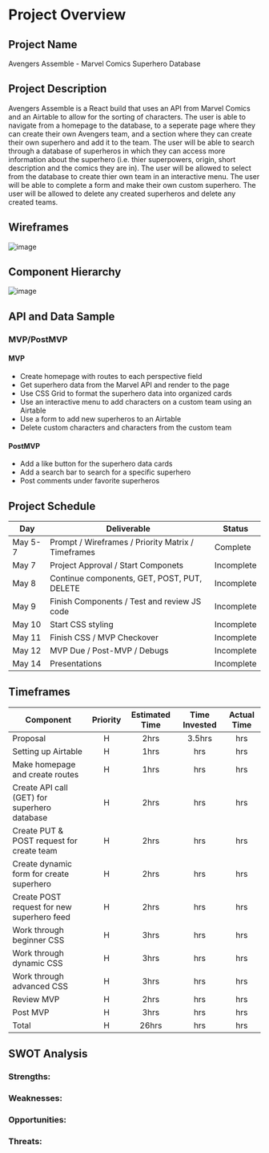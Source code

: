 # Project Overview


## Project Name

Avengers Assemble - Marvel Comics Superhero Database


## Project Description

Avengers Assemble is a React build that uses an API from Marvel Comics and an Airtable to allow for the sorting of characters. The user is able to navigate from a homepage to the database, to a seperate page where they can create their own Avengers team, and a section where they can create their own superhero and add it to the team. The user will be able to search through a database of superheros in which they can access more information about the superhero (i.e. thier superpowers, origin, short description and the comics they are in). The user will be allowed to select from the database to create thier own team in an interactive menu. The user will be able to complete a form and make their own custom superhero. The user will be allowed to delete any created superheros and delete any created teams.


## Wireframes
![image](https://user-images.githubusercontent.com/82814499/117490980-94d84780-af3d-11eb-9ab4-4e8971bd6dd8.png)


## Component Hierarchy
![image](https://user-images.githubusercontent.com/82814499/117472065-80d51b80-af26-11eb-87ff-4b137ccdc191.png)

## API and Data Sample



### MVP/PostMVP


#### MVP 

- Create homepage with routes to each perspective field
- Get superhero data from the Marvel API and render to the page
- Use CSS Grid to format the superhero data into organized cards
- Use an interactive menu to add characters on a custom team using an Airtable
- Use a form to add new superheros to an Airtable
- Delete custom characters and characters from the custom team

#### PostMVP  

- Add a like button for the superhero data cards
- Add a search bar to search for a specific superhero
- Post comments under favorite superheros


## Project Schedule

|  Day | Deliverable | Status
|---|---| ---|
|May 5-7| Prompt / Wireframes / Priority Matrix / Timeframes | Complete
|May 7| Project Approval / Start Componets | Incomplete
|May 8| Continue components, GET, POST, PUT, DELETE | Incomplete
|May 9| Finish Components / Test and review JS code | Incomplete
|May 10| Start CSS styling | Incomplete
|May 11| Finish CSS / MVP Checkover | Incomplete
|May 12| MVP Due / Post-MVP / Debugs | Incomplete
|May 14| Presentations | Incomplete


## Timeframes

| Component | Priority | Estimated Time | Time Invested | Actual Time |
| --- | :---: |  :---: | :---: | :---: |
| Proposal | H | 2hrs| 3.5hrs | hrs |
| Setting up Airtable | H | 1hrs| hrs | hrs |
| Make homepage and create routes | H | 1hrs| hrs | hrs |
| Create API call (GET) for superhero database | H | 2hrs| hrs | hrs |
| Create PUT & POST request for create team | H | 2hrs | hrs | hrs |
| Create dynamic form for create superhero | H | 2hrs| hrs | hrs |
| Create POST request for new superhero feed | H | 2hrs| hrs | hrs |
| Work through beginner CSS | H | 3hrs| hrs | hrs |
| Work through dynamic CSS | H | 3hrs| hrs | hrs |
| Work through advanced CSS | H | 3hrs| hrs | hrs |
| Review MVP | H | 2hrs| hrs | hrs |
| Post MVP | H | 3hrs| hrs | hrs |
| Total | H | 26hrs| hrs | hrs |

## SWOT Analysis

### Strengths:

### Weaknesses:

### Opportunities:

### Threats:
